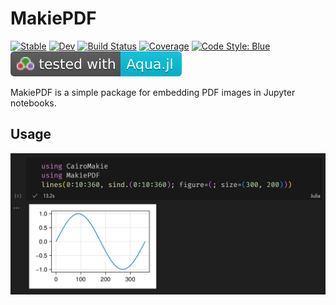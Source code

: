 # MakiePDF

[![Stable](https://img.shields.io/badge/docs-stable-blue.svg)](https://daizutabi.github.io/MakiePDF.jl/stable/)
[![Dev](https://img.shields.io/badge/docs-dev-blue.svg)](https://daizutabi.github.io/MakiePDF.jl/dev/)
[![Build Status](https://github.com/daizutabi/MakiePDF.jl/actions/workflows/CI.yml/badge.svg?branch=main)](https://github.com/daizutabi/MakiePDF.jl/actions/workflows/CI.yml?query=branch%3Amain)
[![Coverage](https://codecov.io/gh/daizutabi/MakiePDF.jl/branch/main/graph/badge.svg)](https://codecov.io/gh/daizutabi/MakiePDF.jl)
[![Code Style: Blue](https://img.shields.io/badge/code%20style-blue-4495d1.svg)](https://github.com/invenia/BlueStyle)
[![Aqua](https://raw.githubusercontent.com/JuliaTesting/Aqua.jl/master/badge.svg)](https://github.com/JuliaTesting/Aqua.jl)

MakiePDF is a simple package for embedding PDF images in Jupyter notebooks.


## Usage

![img](samples/notebook.png)
